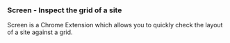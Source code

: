 ### Screen - Inspect the grid of a site 
Screen is a Chrome Extension which allows you to quickly check the layout of a site against a grid.
